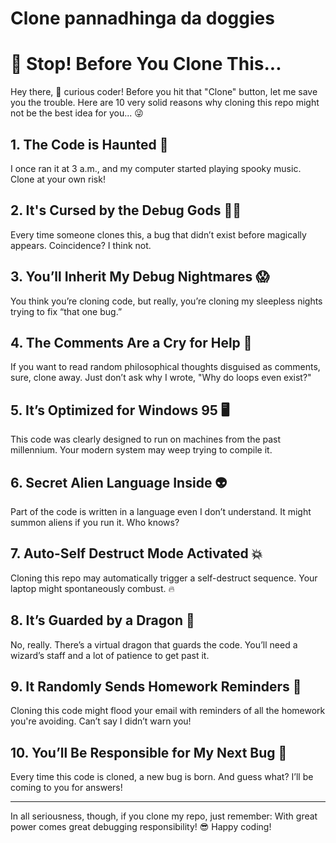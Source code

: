 <h1> Clone pannadhinga da doggies </h1>

# 🚨 Stop! Before You Clone This...

Hey there, 👋 curious coder! Before you hit that "Clone" button, let me save you the trouble. Here are 10 very solid reasons why cloning this repo might not be the best idea for you... 😜

## 1. The Code is Haunted 👻
I once ran it at 3 a.m., and my computer started playing spooky music. Clone at your own risk!

## 2. It's Cursed by the Debug Gods 🧙‍♂️
Every time someone clones this, a bug that didn’t exist before magically appears. Coincidence? I think not.

## 3. You’ll Inherit My Debug Nightmares 😱
You think you’re cloning code, but really, you’re cloning my sleepless nights trying to fix “that one bug.”

## 4. The Comments Are a Cry for Help 🤯
If you want to read random philosophical thoughts disguised as comments, sure, clone away. Just don’t ask why I wrote, "Why do loops even exist?"

## 5. It’s Optimized for Windows 95 🖥️
This code was clearly designed to run on machines from the past millennium. Your modern system may weep trying to compile it.

## 6. Secret Alien Language Inside 👽
Part of the code is written in a language even I don’t understand. It might summon aliens if you run it. Who knows?

## 7. Auto-Self Destruct Mode Activated 💥
Cloning this repo may automatically trigger a self-destruct sequence. Your laptop might spontaneously combust. 🔥

## 8. It’s Guarded by a Dragon 🐉
No, really. There’s a virtual dragon that guards the code. You’ll need a wizard’s staff and a lot of patience to get past it.

## 9. It Randomly Sends Homework Reminders 📝
Cloning this code might flood your email with reminders of all the homework you're avoiding. Can’t say I didn’t warn you!

## 10. You’ll Be Responsible for My Next Bug 😬
Every time this code is cloned, a new bug is born. And guess what? I’ll be coming to you for answers!

---

In all seriousness, though, if you clone my repo, just remember: With great power comes great debugging responsibility! 😎 Happy coding!
